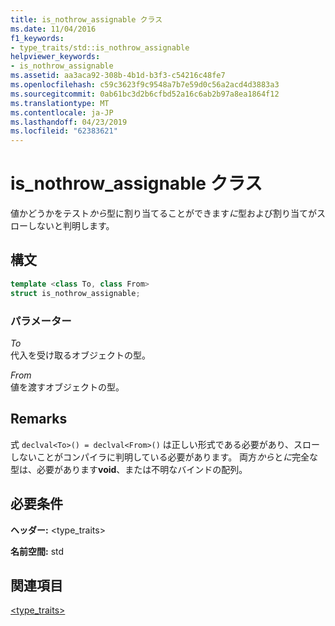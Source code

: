 ```yaml
---
title: is_nothrow_assignable クラス
ms.date: 11/04/2016
f1_keywords:
- type_traits/std::is_nothrow_assignable
helpviewer_keywords:
- is_nothrow_assignable
ms.assetid: aa3aca92-308b-4b1d-b3f3-c54216c48fe7
ms.openlocfilehash: c59c3623f9c9548a7b7e59d0c56a2acd4d3883a3
ms.sourcegitcommit: 0ab61bc3d2b6cfbd52a16c6ab2b97a8ea1864f12
ms.translationtype: MT
ms.contentlocale: ja-JP
ms.lasthandoff: 04/23/2019
ms.locfileid: "62383621"
---
```

# <a name="isnothrowassignable-class"></a>is_nothrow_assignable クラス

値かどうかをテスト*から*型に割り当てることができます*に*型および割り当てがスローしないと判明します。

## <a name="syntax"></a>構文

```cpp
template <class To, class From>
struct is_nothrow_assignable;
```

### <a name="parameters"></a>パラメーター

*To*<br/>
代入を受け取るオブジェクトの型。

*From*<br/>
値を渡すオブジェクトの型。

## <a name="remarks"></a>Remarks

式 `declval<To>() = declval<From>()` は正しい形式である必要があり、スローしないことがコンパイラに判明している必要があります。 両方*から*と*に*完全な型は、必要があります**void**、または不明なバインドの配列。

## <a name="requirements"></a>必要条件

**ヘッダー:** \<type_traits>

**名前空間:** std

## <a name="see-also"></a>関連項目

[<type_traits>](../standard-library/type-traits.md)<br/>
